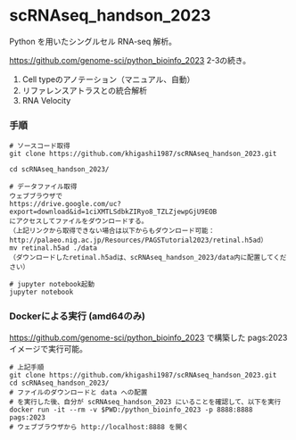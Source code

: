 # scRNAseq_handson_2023

Python を用いたシングルセル RNA-seq 解析。

https://github.com/genome-sci/python_bioinfo_2023
2-3の続き。

1. Cell typeのアノテーション（マニュアル、自動）
2. リファレンスアトラスとの統合解析
3. RNA Velocity

### 手順

```
# ソースコード取得
git clone https://github.com/khigashi1987/scRNAseq_handson_2023.git

cd scRNAseq_handson_2023/

# データファイル取得
ウェブブラウザで
https://drive.google.com/uc?export=download&id=1ciXMTLSdbkZIRyo8_TZLZjewpGjU9EOB
にアクセスしてファイルをダウンロードする。
（上記リンクから取得できない場合は以下からもダウンロード可能： http://palaeo.nig.ac.jp/Resources/PAGSTutorial2023/retinal.h5ad）
mv retinal.h5ad ./data
（ダウンロードしたretinal.h5adは、scRNAseq_handson_2023/data内に配置してください）

# jupyter notebook起動
jupyter notebook
```

### Dockerによる実行 (amd64のみ)
https://github.com/genome-sci/python_bioinfo_2023 で構築した pags:2023 イメージで実行可能。

```
# 上記手順
git clone https://github.com/khigashi1987/scRNAseq_handson_2023.git
cd scRNAseq_handson_2023/
# ファイルのダウンロードと data への配置
# を実行した後、自分が scRNAseq_handson_2023 にいることを確認して、以下を実行
docker run -it --rm -v $PWD:/python_bioinfo_2023 -p 8888:8888 pags:2023
# ウェブブラウザから http://localhost:8888 を開く
```
